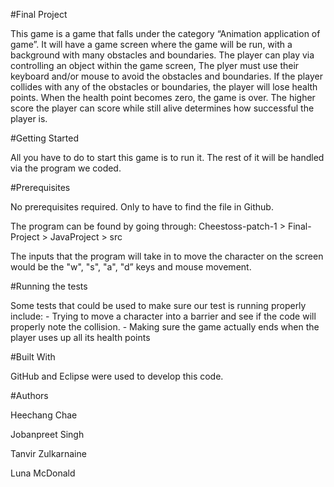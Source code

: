 #Final Project

This game is a game that falls under the category “Animation application of game”. 
It will have a game screen where the game will be run, with a background with many 
obstacles and boundaries. The player can play via controlling an object within the 
game screen, The plyer must use their keyboard and/or mouse to avoid the obstacles 
and boundaries. If the player collides with any of the obstacles or boundaries, the 
player will lose health points. When the health point becomes zero, the game is over. 
The higher score the player can score while still alive determines how successful 
the player is.

#Getting Started

All you have to do to start this game is to run it. The rest of it will be handled 
via the program we coded.

#Prerequisites

No prerequisites required. Only to have to find the file in Github.

The program can be found by going through:
	Cheestoss-patch-1
	> Final-Project
	> JavaProject
	> src
	
The inputs that the program will take in to move the character on the screen would be 
the "w", "s", "a", "d” keys and mouse movement.

#Running the tests

Some tests that could be used to make sure our test is running properly include:
	- Trying to move a character into a barrier and see if the code will properly note 
	  the collision.
	- Making sure the game actually ends when the player uses up all its health points

#Built With

GitHub and Eclipse were used to develop this code.





#Authors

Heechang Chae

Jobanpreet Singh

Tanvir Zulkarnaine

Luna McDonald
